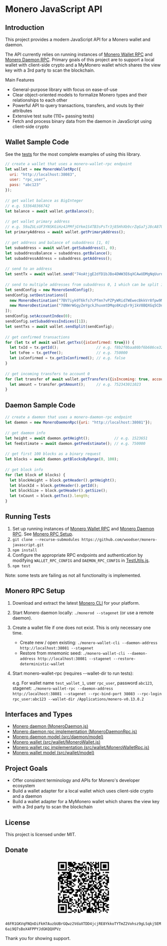 # Monero JavaScript API

## Introduction

This project provides a modern JavaScript API for a Monero wallet and daemon.

The API currently relies on running instances of [Monero Wallet RPC](https://getmonero.org/resources/developer-guides/wallet-rpc.html) and [Monero Daemon RPC](https://getmonero.org/resources/developer-guides/daemon-rpc.html).  Primary goals of this project are to support a local wallet with client-side crypto and a MyMonero wallet which shares the view key with a 3rd party to scan the blockchain.

Main Features

- General-purpose library with focus on ease-of-use
- Clear object-oriented models to formalize Monero types and their relationships to each other
- Powerful API to query transactions, transfers, and vouts by their attributes
- Extensive test suite (110+ passing tests)
- Fetch and process binary data from the daemon in JavaScript using client-side crypto

## Wallet Sample Code

See the [tests](tests) for the most complete examples of using this library.

```js
// create a wallet that uses a monero-wallet-rpc endpoint
let wallet = new MoneroWalletRpc({
  uri: "http://localhost:38083",
  user: "rpc_user",
  pass: "abc123"
});

// get wallet balance as BigInteger
// e.g. 533648366742
let balance = await wallet.getBalance();
   
// get wallet primary address
// e.g. 59aZULsUF3YNSKGiHz4JPMfjGYkm1S4TB3sPsTr3j85HhXb9crZqGa7jJ8cA87U48kT5wzi2VzGZnN2PKojEwoyaHqtpeZh
let primaryAddress = await wallet.getPrimaryAddress();
    
// get address and balance of subaddress [1, 0]
let subaddress = await wallet.getSubaddress(1, 0);
let subaddressBalance = subaddress.getBalance();
let subaddressAddress = subaddress.getAddress();

// send to an address
let sentTx = await wallet.send("74oAtjgE2dfD1bJBo4DWW3E6qXCAwUDMgNqUurnX9b2xUvDTwMwExiXDkZskg7Vct37tRGjzHRqL4gH4H3oag3YyMYJzrNp", new BigInteger(50000));

// send to multiple addresses from subaddress 0, 1 which can be split into multiple transactions
let sendConfig = new MoneroSendConfig();
sendConfig.setDestinations([
  new MoneroDestination("7BV7iyk9T6kfs7cPfmn7vPZPyWRid7WEwecBkkVr8fpw9MmUgXTPtvMKXuuzqKyr2BegWMhEcGGEt5vNkmJEtgnRFUAvf29", new BigInteger(50000)),
  new MoneroDestination("78NWrWGgyZeYgckJhuxmtDMqo8Kzq5r9j1kV8BQXGq5CDnECz2KjQeBDc3KKvdMQmR6TWtfbRaedgbSGmmwr1g8N1rBMdvW", new BigInteger(50000))
]);
sendConfig.setAccountIndex(0);
sendConfig.setSubaddressIndices([1]);
let sentTxs = await wallet.sendSplit(sendConfig);

// get confirmed transactions
for (let tx of await wallet.getTxs({isConfirmed: true})) {
  let txId = tx.getId();                 // e.g. f8b2f0baa80bf6b686ce32f99ff7bb15a0f198baf7aed478e933ee9a73c69f80
  let txFee = tx.getFee();               // e.g. 750000
  let isConfirmed = tx.getIsConfirmed(); // e.g. false
}

// get incoming transfers to account 0
for (let transfer of await wallet.getTransfers({isIncoming: true, accountIndex: 0})) {
  let amount = transfer.getAmount();     // e.g. 752343011023
}
```

## Daemon Sample Code

```js
// create a daemon that uses a monero-daemon-rpc endpoint
let daemon = new MoneroDaemonRpc({uri: "http://localhost:38081"});

// get daemon info
let height = await daemon.getHeight();           // e.g. 1523651
let feeEstimate = await daemon.getFeeEstimate(); // e.g. 750000

// get first 100 blocks as a binary request
let blocks = await daemon.getBlocksByRange(0, 100);

// get block info
for (let block of blocks) {
  let blockHeight = block.getHeader().getHeight();
  let blockId = block.getHeader().getId();
  let blockSize = block.getHeader().getSize();
  let txCount = block.getTxs().length;
}
```

## Running Tests

1. Set up running instances of [Monero Wallet RPC](https://getmonero.org/resources/developer-guides/wallet-rpc.html) and [Monero Daemon RPC](https://getmonero.org/resources/developer-guides/daemon-rpc.html).  See [Monero RPC Setup](#monero-rpc-setup).
2. `git clone --recurse-submodules https://github.com/woodser/monero-javascript.git`
3. `npm install`
4. Configure the appropriate RPC endpoints and authentication by modifying `WALLET_RPC_CONFIG` and `DAEMON_RPC_CONFIG` in [TestUtils.js](tests/TestUtils.js).
5. `npm test`

Note: some tests are failing as not all functionality is implemented.

## Monero RPC Setup

1. Download and extract the latest [Monero CLI](https://getmonero.org/downloads/) for your platform.
2. Start Monero daemon locally: `./monerod --stagenet` (or use a remote daemon).
3. Create a wallet file if one does not exist.  This is only necessary one time.
	- Create new / open existing: `./monero-wallet-cli --daemon-address http://localhost:38081 --stagenet`
	- Restore from mnemonic seed: `./monero-wallet-cli --daemon-address http://localhost:38081 --stagenet --restore-deterministic-wallet`
4. Start monero-wallet-rpc (requires --wallet-dir to run tests):
	
	e.g. For wallet name `test_wallet_1`, user `rpc_user`, password `abc123`, stagenet: `./monero-wallet-rpc --daemon-address http://localhost:38081 --stagenet --rpc-bind-port 38083 --rpc-login rpc_user:abc123 --wallet-dir /Applications/monero-v0.13.0.2`

## Interfaces and Types

- [Monero daemon (MoneroDaemon.js)](src/daemon/MoneroDaemon.js)
- [Monero daemon rpc implementation (MoneroDaemonRpc.js)](src/daemon/MoneroDaemonRpc.js)
- [Monero daemon model (src/daemon/model)](src/daemon/model)
- [Monero wallet (src/wallet/MoneroWallet.js)](src/wallet/MoneroWallet.js)
- [Monero wallet rpc implementation (src/wallet/MoneroWalletRpc.js)](src/wallet/MoneroWalletRpc.js)
- [Monero wallet model (src/wallet/model)](src/wallet/model)

## Project Goals

- Offer consistent terminology and APIs for Monero's developer ecosystem
- Build a wallet adapter for a local wallet which uses client-side crypto and a daemon
- Build a wallet adapter for a MyMonero wallet which shares the view key with a 3rd party to scan the blockchain

## License

This project is licensed under MIT.

## Donate

<p align="center">
	<img src="donate.png" width="180" height="180"/>
</p>

`46FR1GKVqFNQnDiFkH7AuzbUBrGQwz2VdaXTDD4jcjRE8YkkoTYTmZ2Vohsz9gLSqkj5EM6ai9Q7sBoX4FPPYJdGKQQXPVz`

Thank you for showing support.